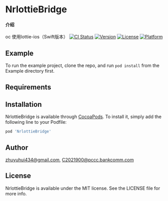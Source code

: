 # NrlottieBridge

#### 介绍
oc 使用lottie-ios（Swift版本）
[![CI Status](https://img.shields.io/travis/zhuyuhui434@gmail.com/NrlottieBridge.svg?style=flat)](https://travis-ci.org/zhuyuhui434@gmail.com/NrlottieBridge)
[![Version](https://img.shields.io/cocoapods/v/NrlottieBridge.svg?style=flat)](https://cocoapods.org/pods/NrlottieBridge)
[![License](https://img.shields.io/cocoapods/l/NrlottieBridge.svg?style=flat)](https://cocoapods.org/pods/NrlottieBridge)
[![Platform](https://img.shields.io/cocoapods/p/NrlottieBridge.svg?style=flat)](https://cocoapods.org/pods/NrlottieBridge)

## Example

To run the example project, clone the repo, and run `pod install` from the Example directory first.

## Requirements

## Installation

NrlottieBridge is available through [CocoaPods](https://cocoapods.org). To install
it, simply add the following line to your Podfile:

```ruby
pod 'NrlottieBridge'
```

## Author

zhuyuhui434@gmail.com, C2021900@pccc.bankcomm.com

## License

NrlottieBridge is available under the MIT license. See the LICENSE file for more info.

